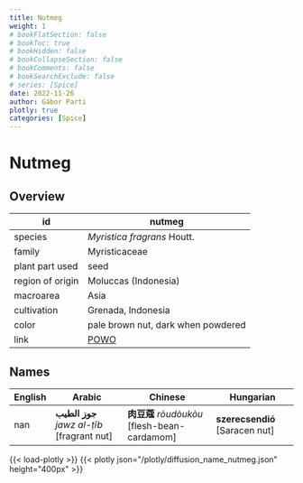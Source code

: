 ```yaml
---
title: Nutmeg
weight: 1
# bookFlatSection: false
# bookToc: true
# bookHidden: false
# bookCollapseSection: false
# bookComments: false
# bookSearchExclude: false
# series: [Spice]
date: 2022-11-26
author: Gábor Parti
plotly: true
categories: [Spice]
---
```


# Nutmeg

## Overview

|       id       |                       nutmeg                      |
|----------------|---------------------------------------------------|
|     species    |            *Myristica fragrans* Houtt.            |
|     family     |                   Myristicaceae                   |
| plant part used|                        seed                       |
|region of origin|                Moluccas (Indonesia)               |
|    macroarea   |                        Asia                       |
|   cultivation  |                 Grenada, Indonesia                |
|      color     |         pale brown nut, dark when powdered        |
|      link      |[POWO](https://powo.science.kew.org/taxon/586076-1)|

## Names

|English|                  Arabic                  |                 Chinese                 |           Hungarian          |
|-------|------------------------------------------|-----------------------------------------|------------------------------|
|  nan  |**جوز الطيب** *jawz al-ṭīb* [fragrant nut]|**肉豆蔻** *ròudòukòu* [flesh-bean-cardamom]|**szerecsendió** [Saracen nut]|

{{< load-plotly >}}
{{< plotly json="/plotly/diffusion_name_nutmeg.json" height="400px" >}}